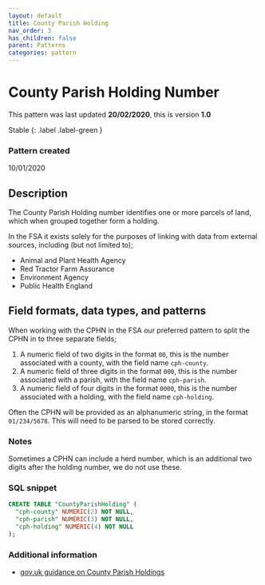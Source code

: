 ```yaml
---
layout: default
title: County Parish Holding
nav_order: 3
has_children: false
parent: Patterns
categories: pattern
---
```


# County Parish Holding Number

This pattern was last updated **20/02/2020**, this is version **1.0**

Stable
{: .label .label-green }

### Pattern created

10/01/2020

## Description
The County Parish Holding number identifies one or more parcels of land, which when grouped together form a holding.

In the FSA it exists solely for the purposes of linking with data from external sources, including (but not limited to);
-   Animal and Plant Health Agency
-   Red Tractor Farm Assurance
-   Environment Agency
-   Public Health England

## Field formats, data types, and patterns
When working with the CPHN in the FSA our preferred pattern to split the CPHN in to three separate fields;
1. A numeric field of two digits in the format `00`, this is the number associated with a county, with the field name `cph-county`.
2. A numeric field of three digits in the format `000`, this is the number associated with a parish, with the field name `cph-parish`.
3. A numeric field of four digits in the format `0000`, this is the number associated with a holding, with the field name `cph-holding`.

Often the CPHN will be provided as an alphanumeric string, in the format `01/234/5678`. This will need to be parsed to be stored correctly.

### Notes
Sometimes a CPHN can include a herd number, which is an additional two digits after the holding number, we do not use these.

### SQL snippet
```sql
CREATE TABLE "CountyParishHolding" (
  "cph-county" NUMERIC(2) NOT NULL,
  "cph-parish" NUMERIC(3) NOT NULL,
  "cph-holding" NUMERIC(4) NOT NULL
);
```

### Additional information
*   [gov.uk guidance on County Parish Holdings](https://www.gov.uk/guidance/register-land-you-use-to-keep-livestock)
